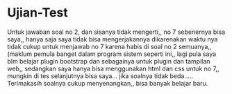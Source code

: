 # Ujian-Test
Untuk jawaban soal no 2, dan sisanya tidak mengerti,, no 7 sebenernya bisa saya,, hanya saja saya tidak bisa mengerjakannya dikarenakan waktu nya tidak cukup untuk menjawab no 7 karena habis di soal no 2 semuanya,, (maklum pemula banget dalam program sistem seperti ini,, lagi pula saya blm belajar plugin bootstrap dan sebagainya untuk plugin dan tampilan web,, sedangkan saya hanya bisa menggunakan html dan css untuk no 7,, mungkin di tes selanjutnya bisa saya... jika soalnya tidak beda..... Terimakasih soalnya cukup menyenangkan,, bisa banyak belajar baru.
